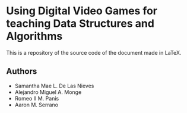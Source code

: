 # Using Digital Video Games for teaching Data Structures and Algorithms

This is a repository of the source code of the document made in LaTeX.

## Authors
- Samantha Mae L. De Las Nieves
- Alejandro Miguel A. Monge
- Romeo II M. Panis
- Aaron M. Serrano